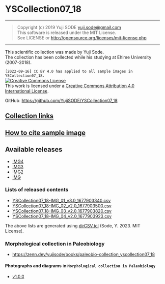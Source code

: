 # YSCollection07_18
______
>Copyright (c) 2019 Yuji SODE <yuji.sode@gmail.com>  
>This software is released under the MIT License.  
>See LICENSE or http://opensource.org/licenses/mit-license.php
______
This scientific collection was made by Yuji Sode.  
The collection has been collected while his studying at Ehime University (2007-2018).

`[2022-09-16] CC BY 4.0 has applied to all sample images in YSCollection07_18.`  
<a rel="license" href="http://creativecommons.org/licenses/by/4.0/"><img alt="Creative Commons License" style="border-width:0" src="https://i.creativecommons.org/l/by/4.0/88x31.png" /></a><br />This work is licensed under a <a rel="license" href="http://creativecommons.org/licenses/by/4.0/">Creative Commons Attribution 4.0 International License</a>.

GitHub: https://github.com/YujiSODE/YSCollection07_18  
## [Collection links](https://github.com/YujiSODE/YSCollection07_18/wiki)
## [How to cite sample image](https://github.com/YujiSODE/YSCollection07_18/blob/master/howToCite.md)

## Available releases
- [IMG4](https://github.com/YujiSODE/YSCollection07_18/releases/tag/IMG_04_v2.0)
- [IMG3](https://github.com/YujiSODE/YSCollection07_18/releases/tag/IMG_03_v2.0)
- [IMG2](https://github.com/YujiSODE/YSCollection07_18/releases/tag/IMG_02_v2.0)
- [IMG](https://github.com/YujiSODE/YSCollection07_18/releases/tag/IMG_01_v3.0)

### Lists of released contents
- [YSCollection07_18-IMG_01_v3.0_1677903340.csv](https://github.com/YujiSODE/YSCollection07_18/blob/master/YSCollection07_18-IMG_01_v3.0_1677903340.csv)
- [YSCollection07_18-IMG_02_v2.0_1677903500.csv](https://github.com/YujiSODE/YSCollection07_18/blob/master/YSCollection07_18-IMG_02_v2.0_1677903500.csv)
- [YSCollection07_18-IMG_03_v2.0_1677903820.csv](https://github.com/YujiSODE/YSCollection07_18/blob/master/YSCollection07_18-IMG_03_v2.0_1677903820.csv)
- [YSCollection07_18-IMG_04_v2.0_1677903923.csv](https://github.com/YujiSODE/YSCollection07_18/blob/master/YSCollection07_18-IMG_04_v2.0_1677903923.csv)

The above lists are generated using [dirCSV.tcl](https://gist.github.com/YujiSODE/ee070936443f2855fc45cb1471bd3e8b) \(Sode, Y. 2023. MIT License\).

### Morphological collection in Paleobiology
- https://zenn.dev/yujisode/books/paleobio-collection_yscollection07_18

#### Photographs and diagrams in `Morphological collection in Paleobiology`
- [v1.0.0](https://github.com/YujiSODE/YSCollection07_18/releases/tag/IMG_paleobio-collection-Zenn-v1.0.0)
